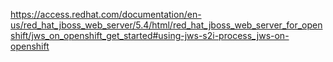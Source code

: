 https://access.redhat.com/documentation/en-us/red_hat_jboss_web_server/5.4/html/red_hat_jboss_web_server_for_openshift/jws_on_openshift_get_started#using-jws-s2i-process_jws-on-openshift
